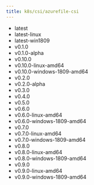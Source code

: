 ```yaml
---
title: k8s/csi/azurefile-csi
---
```

- latest
- latest-linux
- latest-win1809
- v0.1.0
- v0.1.0-alpha
- v0.10.0
- v0.10.0-linux-amd64
- v0.10.0-windows-1809-amd64
- v0.2.0
- v0.2.0-alpha
- v0.3.0
- v0.4.0
- v0.5.0
- v0.6.0
- v0.6.0-linux-amd64
- v0.6.0-windows-1809-amd64
- v0.7.0
- v0.7.0-linux-amd64
- v0.7.0-windows-1809-amd64
- v0.8.0
- v0.8.0-linux-amd64
- v0.8.0-windows-1809-amd64
- v0.9.0
- v0.9.0-linux-amd64
- v0.9.0-windows-1809-amd64
